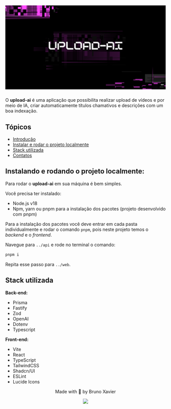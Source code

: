 <h1 align="center">
  <img alt="upload-ai" title="upload-ai" src="./web/assets/banner.png">
</h1>

<div id='introducao'>

O **upload-ai** é uma aplicação que possibilita realizar upload de vídeos e por meio de IA, criar automaticamente títulos chamativos e descrições com um boa indexação.
</div>

## Tópicos

* [Introdução](#introducao)
* [Instalar e rodar o projeto localmente](#instalacao)
* [Stack utilizada](#stack_utilizada)
* [Contatos](#contatos)

<div id='instalacao'>

## Instalando e rodando o projeto localmente:

Para rodar o **upload-ai** em sua máquina é bem simples.

Você precisa ter instalado:

- Node.js v18
- Npm, yarn ou pnpm para a instalação dos pacotes (projeto desenvolvido com pnpm)

Para a instalação dos pacotes você deve entrar em cada pasta individualmente
e rodar o comando `pnpm`, pois neste projeto temos o _backend_ e o _frontend_.

Navegue para `../api` e rode no terminal o comando:
```bash
pnpm i
```
Repita esse passo para `../web`.

<div id='stack_utilizada'>
<h2>Stack utilizada</h2>

**Back-end:**
- Prisma
- Fastify
- Zod
- OpenAI
- Dotenv
- Typescript

**Front-end:**
- Vite
- React
- TypeScript
- TailwindCSS
- Shadcn/UI
- ESLint
- Lucide Icons

</div>

<div id='contatos' align="center">
  <p align="center">Made with 💜 by Bruno Xavier</p>
  <div id="contatos" align="center">
    <a href="https://www.linkedin.com/in/bruno-xavier-48a038167/" target="_blank"><img src="https://img.shields.io/badge/-LinkedIn-%230077B5?style=for-the-badge&logo=linkedin&logoColor=white" target="_blank"></a>
</div>